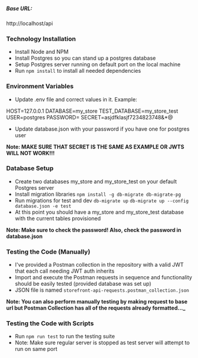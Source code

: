 ##### Base URL:

http://localhost/api

### Technology Installation

-   Install Node and NPM
-   Install Postgres so you can stand up a postgres database
-   Setup Postgres server running on default port on the local machine
-   Run `npm install` to install all needed dependencies

### Environment Variables

-   Update .env file and correct values in it. Example:

HOST=127.0.0.1
DATABASE=my_store
TEST_DATABASE=my_store_test
USER=postgres
PASSWORD=
SECRET=asjdfklasjf7234823748&\*@

-   Update database.json with your password if you have one for postgres user

**Note: MAKE SURE THAT SECRET IS THE SAME AS EXAMPLE OR JWTS WILL NOT WORK!!!**

### Database Setup

-   Create two databases my_store and my_store_test on your default Postgres server
-   Install migration libraries
    `npm install -g db-migrate db-migrate-pg`
-   Run migrations for test and dev
    `db-migrate up`
    `db-migrate up --config database.json -e test`
-   At this point you should have a my_store and my_store_test database with the current tables provisioned

**Note: Make sure to check the password! Also, check the password in database.json**

### Testing the Code (Manually)

-   I've provided a Postman collection in the repository with a valid JWT that each call needing JWT auth inherits
-   Import and execute the Postman requests in sequence and functionality should be easily tested (provided database was set up)
-   JSON file is named `storefront-api-requests.postman_collection.json`

**Note: You can also perform manually testing by making request to base url but Postman Collection has all of the requests already formatted...\_**

### Testing the Code with Scripts

-   Run `npm run test` to run the testing suite
-   Note: Make sure regular server is stopped as test server will attempt to run on same port
